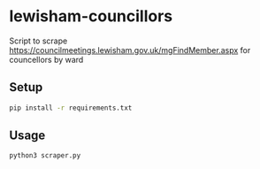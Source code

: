 # lewisham-councillors
Script to scrape https://councilmeetings.lewisham.gov.uk/mgFindMember.aspx for councellors by ward

## Setup
```bash
pip install -r requirements.txt
```

## Usage
```bash
python3 scraper.py
```
